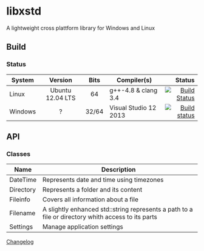 # libxstd

A lightweight cross plattform library for Windows and Linux

## Build

### Status

|System|Version|Bits|Compiler(s)|Status|
|------|:-----------:|:--:|-----------|-----:|
|Linux|Ubuntu 12.04 LTS|64|g++-4.8 & clang 3.4|[![Build Status](https://travis-ci.org/raldus/libxstd.svg?branch=master)](https://travis-ci.org/raldus/libxstd)|
|Windows|?|32/64|Visual Studio 12 2013|[![Build status](https://ci.appveyor.com/api/projects/status/s6odng6vsrpag0qg/branch/master?svg=true)](https://ci.appveyor.com/project/raldus/libxstd-cq0kj/branch/master)|



## API

### Classes

|Name|Description|
|----|-----------|
|DateTime|Represents date and time using timezones|
|Directory|Represents a folder and its content|
|Fileinfo|Covers all information about a file|
|Filename|A slightly enhanced std::string represents a path to a file or directory whith access to its parts|
|Settings|Manage application settings|

[Changelog](https://github.com/raldus/libxstd/blob/master/CHANGELOG.md)
